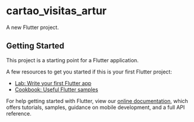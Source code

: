 # cartao_visitas_artur

A new Flutter project.

## Getting Started

This project is a starting point for a Flutter application.

A few resources to get you started if this is your first Flutter project:

- [Lab: Write your first Flutter app](https://flutter.dev/docs/get-started/codelab)
- [Cookbook: Useful Flutter samples](https://flutter.dev/docs/cookbook)

For help getting started with Flutter, view our
[online documentation](https://flutter.dev/docs), which offers tutorials,
samples, guidance on mobile development, and a full API reference.
